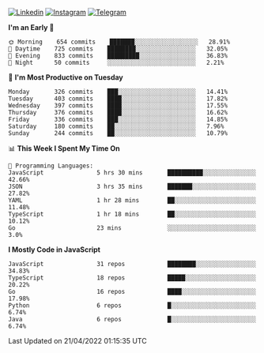 [![Linkedin](https://img.shields.io/badge/-Archie-blue?style=flat-square&labelColor=gray&logo=Linkedin&logoColor=white&link=https://www.linkedin.com/in/archisdi)](https://www.linkedin.com/in/archisdi)
[![Instagram](https://img.shields.io/badge/-@archisdi-orange?style=flat-square&labelColor=gray&logo=Instagram&logoColor=white&link=https://www.instagram.com/archisdi)](https://www.instagram.com/archisdi)
[![Telegram](https://img.shields.io/badge/-aai-informational?style=flat-square&labelColor=gray&logo=telegram&logoColor=white&link=https://t.me/archisdi)](https://t.me/archisdi)

<!--START_SECTION:waka-->
**I'm an Early 🐤** 

```text
🌞 Morning    654 commits    ███████░░░░░░░░░░░░░░░░░░   28.91% 
🌆 Daytime    725 commits    ████████░░░░░░░░░░░░░░░░░   32.05% 
🌃 Evening    833 commits    █████████░░░░░░░░░░░░░░░░   36.83% 
🌙 Night      50 commits     ░░░░░░░░░░░░░░░░░░░░░░░░░   2.21%

```
📅 **I'm Most Productive on Tuesday** 

```text
Monday       326 commits    ███░░░░░░░░░░░░░░░░░░░░░░   14.41% 
Tuesday      403 commits    ████░░░░░░░░░░░░░░░░░░░░░   17.82% 
Wednesday    397 commits    ████░░░░░░░░░░░░░░░░░░░░░   17.55% 
Thursday     376 commits    ████░░░░░░░░░░░░░░░░░░░░░   16.62% 
Friday       336 commits    ███░░░░░░░░░░░░░░░░░░░░░░   14.85% 
Saturday     180 commits    ██░░░░░░░░░░░░░░░░░░░░░░░   7.96% 
Sunday       244 commits    ██░░░░░░░░░░░░░░░░░░░░░░░   10.79%

```


📊 **This Week I Spent My Time On** 

```text
💬 Programming Languages: 
JavaScript               5 hrs 30 mins       ██████████░░░░░░░░░░░░░░░   42.66% 
JSON                     3 hrs 35 mins       ███████░░░░░░░░░░░░░░░░░░   27.82% 
YAML                     1 hr 28 mins        ██░░░░░░░░░░░░░░░░░░░░░░░   11.48% 
TypeScript               1 hr 18 mins        ██░░░░░░░░░░░░░░░░░░░░░░░   10.12% 
Go                       23 mins             ░░░░░░░░░░░░░░░░░░░░░░░░░   3.0%

```

**I Mostly Code in JavaScript** 

```text
JavaScript               31 repos            ████████░░░░░░░░░░░░░░░░░   34.83% 
TypeScript               18 repos            █████░░░░░░░░░░░░░░░░░░░░   20.22% 
Go                       16 repos            ████░░░░░░░░░░░░░░░░░░░░░   17.98% 
Python                   6 repos             █░░░░░░░░░░░░░░░░░░░░░░░░   6.74% 
Java                     6 repos             █░░░░░░░░░░░░░░░░░░░░░░░░   6.74%

```



 Last Updated on 21/04/2022 01:15:35 UTC
<!--END_SECTION:waka-->